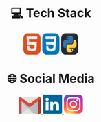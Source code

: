 <div align="center"> 
      <h1 align="center">💻 Tech Stack</h1>
      <img align="center" height="50" width="40" alt="html-icon" src="./ico/HTML.svg">
      <img align="center" height="50" width="40" alt="css-icon" src="./ico/CSS.svg">
      <img align="center" height="50" width="40" alt="python-icon" src="./ico/Python.svg">
  </div>
    
   <div align="center"> 
    <h1 align="center">🌐 Social Media</h1>
    <a href="mailto:uryel.haddad@faculdadecesusc.edu.br">
      <img width="52" src="./ico/gmail.svg">
    </a>
    <a href="https://www.linkedin.com/in/uryel-haddad">
      <img width="45" src="./ico/linkedin.svg">
    </a>
    <a href="https://www.instagram.com/uryel_navarro">
      <img width="45" src="./ico/instagram.png">
    </a>
  </div>
